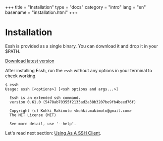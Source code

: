 +++
title = "Installation"
type = "docs"
category = "intro"
lang = "en"
basename = "installation.html"
+++

# Installation

Essh is provided as a single binary. You can download it and drop it in your $PATH.

[Download latest version](https://github.com/kohkimakimoto/essh/releases/latest)

After installing Essh, run the `essh` without any options in your terminal to check working.

~~~
$ essh
Usage: essh [<options>] [<ssh options and args...>]

  Essh is an extended ssh command.
  version 0.61.0 (5478ab70355f2133ad2a38b3207be9fb4beed76f)

  Copyright (c) Kohki Makimoto <kohki.makimoto@gmail.com>
  The MIT License (MIT)

  See more detail, use '--help'.

~~~

Let's read next section: [Using As A SSH Client](using-as-a-ssh-client.html).
